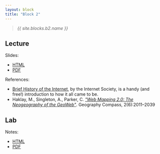 ```yaml
---
layout: block
title: "Block 2"
---
```


> *{{ site.blocks.b2.name }}*

## Lecture

Slides:

- [HTML]({{site.baseurl}}/slidedecks/lecture_02.html)
- [PDF]({{site.baseurl}}/slidedecks/lecture_02.pdf)

References:

- [Brief History of the Internet](https://www.internetsociety.org/resources/doc/2017/brief-history-internet/), by the Internet Society, is a handy (and free!) introduction to how it all came to be.
- Haklay, M., Singleton, A., Parker, C. [*"Web  Mapping  2.0:  The  Neogeography  of  the GeoWeb"*](https://onlinelibrary.wiley.com/doi/full/10.1111/j.1749-8198.2008.00167.x). Geography Compass, 2(6):2011–2039

## Lab

Notes:

- [HTML]({{site.baseurl}}/labs/lab_02.html)
- [PDF]({{site.baseurl}}/labs/lab_02.pdf)

